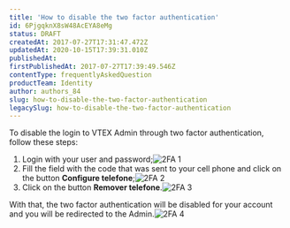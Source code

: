 ```yaml
---
title: 'How to disable the two factor authentication'
id: 6PjgqknX8sW48AcEYA8eMg
status: DRAFT
createdAt: 2017-07-27T17:31:47.472Z
updatedAt: 2020-10-15T17:39:31.010Z
publishedAt: 
firstPublishedAt: 2017-07-27T17:39:49.546Z
contentType: frequentlyAskedQuestion
productTeam: Identity
author: authors_84
slug: how-to-disable-the-two-factor-authentication
legacySlug: how-to-disable-the-two-factor-authentication
---
```


To disable the login to VTEX Admin through two factor authentication, follow these steps:

1. Login with your user and password;![2FA 1](//images.contentful.com/alneenqid6w5/4cgNDZ16dGoQGKK6MKeK0m/8afc25a77f0e1554a03a788de5bc19bb/2FA_1.png)
2. Fill the field with the code that was sent to your cell phone and click on the button **Configure telefone**;![2FA 2](//images.contentful.com/alneenqid6w5/4uMb0UXDNSMa4sMAOSMMaO/2a4eb422eccd35fc4a491018c4cc1517/2FA_2.png)
3. Click on the button **Remover telefone**.![2FA 3](//images.contentful.com/alneenqid6w5/1p3qDi9viUgWqWCAyiuom0/456e8eefa5fc1f5dc845f9715e120304/2FA_3.png)

With that, the two factor authentication will be disabled for your account and you will be redirected to the Admin.![2FA 4](//images.contentful.com/alneenqid6w5/5e37R8mEEMuSWwmMAmsGAC/b9caea8225ee2c4421a430553a6f51ad/2FA_4.png)
